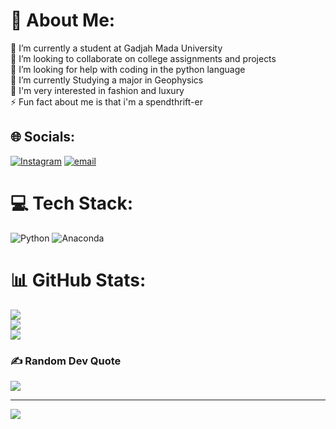 # 💫 About Me:
🔭 I’m currently a student at Gadjah Mada University<br>👯 I’m looking to collaborate on college assignments and projects<br>🤝 I’m looking for help with coding in the python language <br>🌱 I’m currently Studying a major in Geophysics<br>💬 I'm very interested in fashion and luxury<br>⚡ Fun fact about me is that i'm a spendthrift-er 


## 🌐 Socials:
[![Instagram](https://img.shields.io/badge/Instagram-%23E4405F.svg?logo=Instagram&logoColor=white)](https://instagram.com/farrelaadityaaa) [![email](https://img.shields.io/badge/Email-D14836?logo=gmail&logoColor=white)](mailto:jamesfarreladitya@mail.ugm.ac.id) 

# 💻 Tech Stack:
![Python](https://img.shields.io/badge/python-3670A0?style=for-the-badge&logo=python&logoColor=ffdd54) ![Anaconda](https://img.shields.io/badge/Anaconda-%2344A833.svg?style=for-the-badge&logo=anaconda&logoColor=white)
# 📊 GitHub Stats:
![](https://github-readme-stats.vercel.app/api?username=jamesfarreladitya&theme=ambient_gradient&hide_border=false&include_all_commits=true&count_private=false)<br/>
![](https://nirzak-streak-stats.vercel.app/?user=jamesfarreladitya&theme=ambient_gradient&hide_border=false)<br/>
![](https://github-readme-stats.vercel.app/api/top-langs/?username=jamesfarreladitya&theme=ambient_gradient&hide_border=false&include_all_commits=true&count_private=false&layout=compact)

### ✍️ Random Dev Quote
![](https://quotes-github-readme.vercel.app/api?type=horizontal&theme=radical)

---
[![](https://visitcount.itsvg.in/api?id=jamesfarreladitya&icon=0&color=0)](https://visitcount.itsvg.in)

<!-- Proudly created with GPRM ( https://gprm.itsvg.in ) -->
